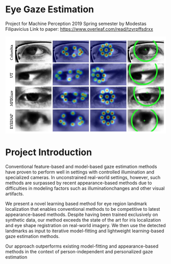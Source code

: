 # Eye Gaze Estimation
Project for Machine Perception 2019 Spring semester by Modestas Filipavicius
Link to paper: https://www.overleaf.com/read/tzvrpffsdrxx

![dataset overview](https://github.com/mfilipav/compVisionEyeGazeEstimation/blob/master/figures/hiliges_fig.jpg)


# Project Introduction
Conventional feature-based and model-based gaze estimation methods have proven to perform well in settings with controlled illumination and specialized cameras. In unconstrained real-world settings, however, such methods are surpassed by recent appearance-based methods due to difficulties in modeling factors such as illuminationchanges and other visual artifacts.

We present a novel learning based method for eye region landmark localization that enables conventional methods to be competitive to latest appearance-based methods. Despite having been trained exclusively on synthetic data, our method exceeds the state of the art for iris localization and eye shape registration on real-world imagery. We then use the detected landmarks as input to iterative model-fitting and lightweight learning-based gaze estimation methods. 

Our approach outperforms existing model-fitting and appearance-based methods in the context of person-independent and personalized gaze estimation 
